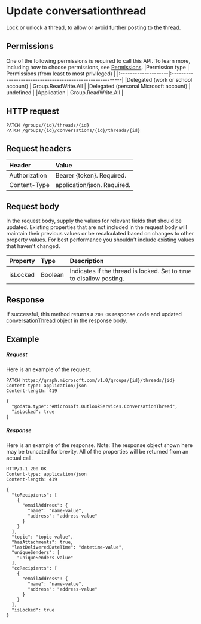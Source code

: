 # Update conversationthread

Lock or unlock a thread, to allow or avoid further posting to the thread.
## Permissions
One of the following permissions is required to call this API. To learn more, including how to choose permissions, see [Permissions](../../../concepts/permissions_reference.md).
|Permission type      | Permissions (from least to most privileged)              | 
|:--------------------|:---------------------------------------------------------| 
|Delegated (work or school account) | Group.ReadWrite.All    | 
|Delegated (personal Microsoft account) | undefined    | 
|Application | Group.ReadWrite.All | 

## HTTP request
<!-- { "blockType": "ignored" } -->
```http
PATCH /groups/{id}/threads/{id}
PATCH /groups/{id}/conversations/{id}/threads/{id}

```
## Request headers
| Header       | Value |
|:---------------|:--------|
| Authorization  | Bearer {token}. Required.  |
| Content-Type  | application/json. Required.  |

## Request body
In the request body, supply the values for relevant fields that should be updated. Existing properties that are not included in the request body will maintain their previous values or be recalculated based on changes to other property values. For best performance you shouldn't include existing values that haven't changed.

| Property	   | Type	|Description|
|:---------------|:--------|:----------|
|isLocked|Boolean|Indicates if the thread is locked. Set to `true` to disallow posting.|

## Response
If successful, this method returns a `200 OK` response code and updated [conversationThread](../resources/conversationthread.md) object in the response body.
## Example
##### Request
Here is an example of the request.
<!-- {
  "blockType": "request",
  "name": "update_conversationthread"
}-->
```http
PATCH https://graph.microsoft.com/v1.0/groups/{id}/threads/{id}
Content-type: application/json
Content-length: 419

{
  "@odata.type":"#Microsoft.OutlookServices.ConversationThread",
  "isLocked": true
}
```
##### Response
Here is an example of the response. Note: The response object shown here may be truncated for brevity. All of the properties will be returned from an actual call.
<!-- {
  "blockType": "response",
  "truncated": true,
  "@odata.type": "microsoft.graph.conversationThread"
} -->
```http
HTTP/1.1 200 OK
Content-type: application/json
Content-length: 419

{
  "toRecipients": [
    {
      "emailAddress": {
        "name": "name-value",
        "address": "address-value"
      }
    }
  ],
  "topic": "topic-value",
  "hasAttachments": true,
  "lastDeliveredDateTime": "datetime-value",
  "uniqueSenders": [
    "uniqueSenders-value"
  ],
  "ccRecipients": [
    {
      "emailAddress": {
        "name": "name-value",
        "address": "address-value"
      }
    }
  ],
  "isLocked": true 
}
```

<!-- uuid: 8fcb5dbc-d5aa-4681-8e31-b001d5168d79
2015-10-25 14:57:30 UTC -->
<!-- {
  "type": "#page.annotation",
  "description": "Update conversationthread",
  "keywords": "",
  "section": "documentation",
  "tocPath": ""
}-->
